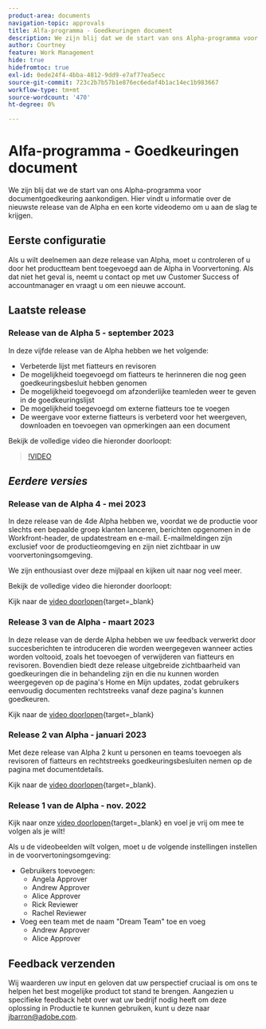 ```yaml
---
product-area: documents
navigation-topic: approvals
title: Alfa-programma - Goedkeuringen document
description: We zijn blij dat we de start van ons Alpha-programma voor documentgoedkeuring aankondigen. Hier vindt u informatie over de nieuwste release van de Alpha en een korte videodemo om u aan de slag te krijgen.
author: Courtney
feature: Work Management
hide: true
hidefromtoc: true
exl-id: 0ede24f4-4bba-4812-9dd9-e7af77ea5ecc
source-git-commit: 723c2b7b57b1e876ec6edaf4b1ac14ec1b983667
workflow-type: tm+mt
source-wordcount: '470'
ht-degree: 0%

---
```


# Alfa-programma - Goedkeuringen document

We zijn blij dat we de start van ons Alpha-programma voor documentgoedkeuring aankondigen. Hier vindt u informatie over de nieuwste release van de Alpha en een korte videodemo om u aan de slag te krijgen.

## Eerste configuratie

Als u wilt deelnemen aan deze release van Alpha, moet u controleren of u door het productteam bent toegevoegd aan de Alpha in Voorvertoning. Als dat niet het geval is, neemt u contact op met uw Customer Success of accountmanager en vraagt u om een nieuwe account.

## Laatste release

### Release van de Alpha 5 - september 2023

In deze vijfde release van de Alpha hebben we het volgende:

* Verbeterde lijst met fiatteurs en revisoren
* De mogelijkheid toegevoegd om fiatteurs te herinneren die nog geen goedkeuringsbesluit hebben genomen
* De mogelijkheid toegevoegd om afzonderlijke teamleden weer te geven in de goedkeuringslijst
* De mogelijkheid toegevoegd om externe fiatteurs toe te voegen
* De weergave voor externe fiatteurs is verbeterd voor het weergeven, downloaden en toevoegen van opmerkingen aan een document

Bekijk de volledige video die hieronder doorloopt:

>[!VIDEO](https://video.tv.adobe.com/v/3424613/)

## _Eerdere versies_

### Release van de Alpha 4 - mei 2023

In deze release van de 4de Alpha hebben we, voordat we de productie voor slechts een bepaalde groep klanten lanceren, berichten opgenomen in de Workfront-header, de updatestream en e-mail. E-mailmeldingen zijn exclusief voor de productieomgeving en zijn niet zichtbaar in uw voorvertoningsomgeving. <!--If you're interested in having this release implemented in your production environment on June 14th, please reach out to me directly at jbarron@adobe.com.-->

We zijn enthousiast over deze mijlpaal en kijken uit naar nog veel meer.

Bekijk de volledige video die hieronder doorloopt:

Kijk naar de [video doorlopen](https://video.tv.adobe.com/v/3420094/){target=_blank}

### Release 3 van de Alpha - maart 2023

In deze release van de derde Alpha hebben we uw feedback verwerkt door succesberichten te introduceren die worden weergegeven wanneer acties worden voltooid, zoals het toevoegen of verwijderen van fiatteurs en revisoren. Bovendien biedt deze release uitgebreide zichtbaarheid van goedkeuringen die in behandeling zijn en die nu kunnen worden weergegeven op de pagina&#39;s Home en Mijn updates, zodat gebruikers eenvoudig documenten rechtstreeks vanaf deze pagina&#39;s kunnen goedkeuren.

Kijk naar de [video doorlopen](https://video.tv.adobe.com/v/3417854/){target=_blank}

### Release 2 van Alpha - januari 2023

Met deze release van Alpha 2 kunt u personen en teams toevoegen als revisoren of fiatteurs en rechtstreeks goedkeuringsbesluiten nemen op de pagina met documentdetails.

Kijk naar de [video doorlopen](https://video.tv.adobe.com/v/3413941){target=_blank}.

### Release 1 van de Alpha - nov. 2022

Kijk naar onze [video doorlopen](https://video.tv.adobe.com/v/3412837){target=_blank} en voel je vrij om mee te volgen als je wilt!

Als u de videobeelden wilt volgen, moet u de volgende instellingen instellen in de voorvertoningsomgeving:

* Gebruikers toevoegen:
   * Angela Approver
   * Andrew Approver
   * Alice Approver
   * Rick Reviewer
   * Rachel Reviewer
* Voeg een team met de naam &quot;Dream Team&quot; toe en voeg
   * Andrew Approver
   * Alice Approver

## Feedback verzenden

Wij waarderen uw input en geloven dat uw perspectief cruciaal is om ons te helpen het best mogelijke product tot stand te brengen. Aangezien u specifieke feedback hebt over wat uw bedrijf nodig heeft om deze oplossing in Productie te kunnen gebruiken, kunt u deze naar [jbarron@adobe.com](mailto:jbarron@adobe.com).
